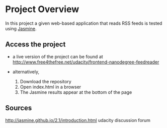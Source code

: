 # Project Overview

In this project a given web-based application that reads RSS feeds is tested using [Jasmine](http://jasmine.github.io/).

## Access the project

- a live version of the project can be found at http://www.free4thefree.net/udacity/frontend-nanodegree-feedreader

- alternatively,
  1. Download the repository
  2. Open index.html in a browser
  3. The Jasmine results appear at the bottom of the page

## Sources

http://jasmine.github.io/2.1/introduction.html
udacity discussion forum